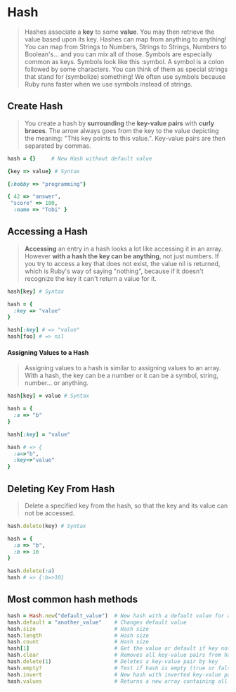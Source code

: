 # Hash

> Hashes associate a **key** to some **value**. You may then retrieve the value based upon its key. Hashes can map from anything to anything! You can map from Strings to Numbers, Strings to Strings, Numbers to Boolean's… and you can mix all of those. Symbols are especially common as keys. Symbols look like this :symbol. A symbol is a colon followed by some characters. You can think of them as special strings that stand for \(symbolize\) something! We often use symbols because Ruby runs faster when we use symbols instead of strings.

## **Create** Hash

> You create a hash by **surrounding** the **key-value pairs** with **curly braces**. The arrow always goes from the key to the value depicting the meaning: "This key points to this value.". Key-value pairs are then separated by commas.

```ruby
hash = {}     # New Hash without default value
```

```ruby
{key => value} # Syntax

{:hobby => "programming"}

{ 42 => "answer", 
 "score" => 100,
  :name => "Tobi" }
```

## Accessing a Hash

> **Accessing** an entry in a hash looks a lot like accessing it in an array. However **with a hash the key can be anything**, not just numbers. If you try to access a key that does not exist, the value nil is returned, which is Ruby's way of saying "nothing", because if it doesn't recognize the key it can't return a value for it.

```ruby
hash[key] # Syntax

hash = { 
  :key => "value" 
}

hash[:key] # => "value"
hash[foo] # => nil
```

#### Assigning Values to a Hash

> Assigning values to a hash is similar to assigning values to an array. With a hash, the key can be a number or it can be a symbol, string, number... or anything.

```ruby
hash[key] = value # Syntax

hash = { 
  :a => "b"
}

hash[:key] = "value"

hash # => {
  :a=>"b", 
  :key=>"value"
}
```

## Deleting Key From Hash

> Delete a specified key from the hash, so that the key and its value can not be accessed.

```ruby
hash.delete(key) # Syntax

hash = {
  :a => "b", 
  :b => 10
}

hash.delete(:a)
hash # => {:b=>10}
```

## Most common hash methods

```ruby
hash = Hash.new("default_value")  # New hash with a default value for any key
hash.default = "another_value"    # Changes default value
hash.size                         # Hash size
hash.length                       # Hash size
hash.count                        # Hash size
hash[1]                           # Get the value or default if key not found
hash.clear                        # Removes all key-value pairs from hash
hash.delete(1)                    # Deletes a key-value pair by key
hash.empty?                       # Test if hash is empty (true or false)
hash.invert                       # New hash with inverted key-value pairs
hash.values                       # Returns a new array containing all the values of hash.
```

#### 



